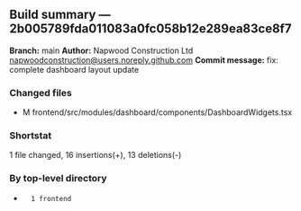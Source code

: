 ## Build summary — 2b005789fda011083a0fc058b12e289ea83ce8f7

**Branch:** main
**Author:** Napwood Construction Ltd <napwoodconstruction@users.noreply.github.com>
**Commit message:** fix: complete dashboard layout update

### Changed files
 - M	frontend/src/modules/dashboard/components/DashboardWidgets.tsx

### Shortstat
 1 file changed, 16 insertions(+), 13 deletions(-)

### By top-level directory
 -       1 frontend
